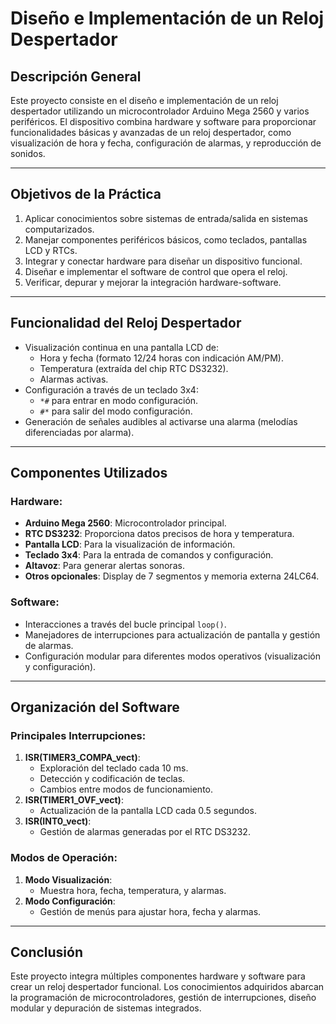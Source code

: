 # Diseño e Implementación de un Reloj Despertador

## Descripción General
Este proyecto consiste en el diseño e implementación de un reloj despertador utilizando un microcontrolador Arduino Mega 2560 y varios periféricos. El dispositivo combina hardware y software para proporcionar funcionalidades básicas y avanzadas de un reloj despertador, como visualización de hora y fecha, configuración de alarmas, y reproducción de sonidos.

---

## Objetivos de la Práctica
1. Aplicar conocimientos sobre sistemas de entrada/salida en sistemas computarizados.
2. Manejar componentes periféricos básicos, como teclados, pantallas LCD y RTCs.
3. Integrar y conectar hardware para diseñar un dispositivo funcional.
4. Diseñar e implementar el software de control que opera el reloj.
5. Verificar, depurar y mejorar la integración hardware-software.

---

## Funcionalidad del Reloj Despertador
- Visualización continua en una pantalla LCD de:
  - Hora y fecha (formato 12/24 horas con indicación AM/PM).
  - Temperatura (extraída del chip RTC DS3232).
  - Alarmas activas.
- Configuración a través de un teclado 3x4:
  - `*#` para entrar en modo configuración.
  - `#*` para salir del modo configuración.
- Generación de señales audibles al activarse una alarma (melodías diferenciadas por alarma).

---

## Componentes Utilizados
### Hardware:
- **Arduino Mega 2560**: Microcontrolador principal.
- **RTC DS3232**: Proporciona datos precisos de hora y temperatura.
- **Pantalla LCD**: Para la visualización de información.
- **Teclado 3x4**: Para la entrada de comandos y configuración.
- **Altavoz**: Para generar alertas sonoras.
- **Otros opcionales**: Display de 7 segmentos y memoria externa 24LC64.

### Software:
- Interacciones a través del bucle principal `loop()`.
- Manejadores de interrupciones para actualización de pantalla y gestión de alarmas.
- Configuración modular para diferentes modos operativos (visualización y configuración).

---

## Organización del Software
### Principales Interrupciones:
1. **ISR(TIMER3_COMPA_vect)**:
   - Exploración del teclado cada 10 ms.
   - Detección y codificación de teclas.
   - Cambios entre modos de funcionamiento.
2. **ISR(TIMER1_OVF_vect)**:
   - Actualización de la pantalla LCD cada 0.5 segundos.
3. **ISR(INT0_vect)**:
   - Gestión de alarmas generadas por el RTC DS3232.

### Modos de Operación:
1. **Modo Visualización**:
   - Muestra hora, fecha, temperatura, y alarmas.
2. **Modo Configuración**:
   - Gestión de menús para ajustar hora, fecha y alarmas.

---

## Conclusión
Este proyecto integra múltiples componentes hardware y software para crear un reloj despertador funcional. Los conocimientos adquiridos abarcan la programación de microcontroladores, gestión de interrupciones, diseño modular y depuración de sistemas integrados.

